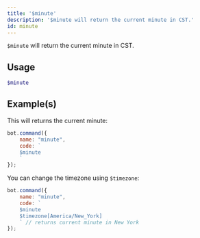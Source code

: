 ```yaml
---
title: '$minute'
description: '$minute will return the current minute in CST.'
id: minute
---
```


`$minute` will return the current minute in CST.

## Usage

```php
$minute
```

## Example(s)

This will returns the current minute:

```javascript
bot.command({
    name: "minute",
    code: `
    $minute
    `
});
```

You can change the timezone using `$timezone`:

```javascript
bot.command({
    name: "minute",
    code: `
    $minute 
    $timezone[America/New_York]
    ` // returns current minute in New York
});
```